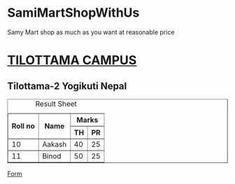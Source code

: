 # SamiMartShopWithUs
Samy Mart shop as much as you want at reasonable price
<html lang="en">
<head>
    <meta charset="UTF-8">
    <meta http-equiv="X-UA-Compatible" content="IE=edge">
    <meta name="viewport" content="width=device-width, initial-scale=1.0">
    
</head>
<body>
   <u><h1>TILOTTAMA CAMPUS</h1></u>
    <h2>Tilottama-2 Yogikuti Nepal</h2>
    <table border="1" cellpadding="20" cellspacing="6" align="center">
        <caption>Result Sheet</caption>
        <tr>
            <th rowspan="2">Roll no</th>
            <th rowspan="2">Name</th>
            <th colspan="2">Marks</th>
        </tr>
        <tr>
            <th>TH</th>
            <th>PR</th>
        </tr>
        <tr>
            <td>10</td><td>Aakash</td><td>40</td><td>25</td>
        </tr>
        <tr>
            <td>11</td><td>Binod</td><td>50</td><td>25</td>
        </tr>
    </table>
    <a href="connect.html">Form</a>
</body>
</html>
